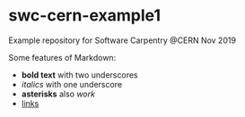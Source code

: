 # swc-cern-example1
Example repository for Software Carpentry @CERN Nov 2019

Some features of Markdown:

- __bold text__ with two underscores
- _italics_ with one underscore
- **asterisks** also *work*
- [links](http://www.cern.ch)
